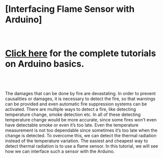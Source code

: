 # [Interfacing Flame Sensor with Arduino]


<br>

[<h1>Click here](https://github.com/Technicalaccent) for the complete tutorials on Arduino basics.</h1>


<br>
<br>
<br>
The damages that can be done by fire are devastating. In order to prevent causalities or damages, it is necessary to detect the fire, so that warnings can be provided and even automatic fire suppression systems can be activated. There are multiple ways to detect a fire, like detecting temperature change, smoke detection etc. In all of these detecting temperature change would be more accurate, since some fires won’t even have detectable smoke or even it’s too late. Even the temperature measurement is not too dependable since sometimes it’s too late when the change is detected. To overcome this, we can detect the thermal radiation instead of the temperature variation. The easiest and cheapest way to detect thermal radiation is to use a flame sensor. In this tutorial, we will see how we can interface such a sensor with the Arduino.
<br>
<br>
